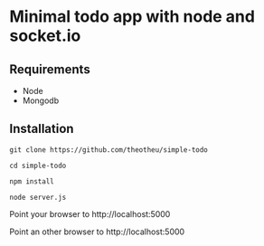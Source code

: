 # Minimal todo app with node and socket.io

## Requirements
- Node
- Mongodb 

## Installation

```git clone https://github.com/theotheu/simple-todo```

```cd simple-todo```

```npm install```

```node server.js```

Point your browser to http://localhost:5000

Point an other browser to http://localhost:5000


